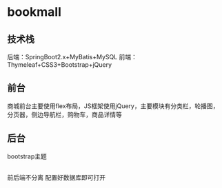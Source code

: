 # bookmall
## 技术栈
后端：SpringBoot2.x+MyBatis+MySQL
前端：Thymeleaf+CSS3+Bootstrap+jQuery

## 前台
商城前台主要使用flex布局，JS框架使用jQuery，主要模块有分类栏，轮播图，分页器，侧边导航栏，购物车，商品详情等

## 后台
bootstrap主题

##
前后端不分离 配置好数据库即可打开

